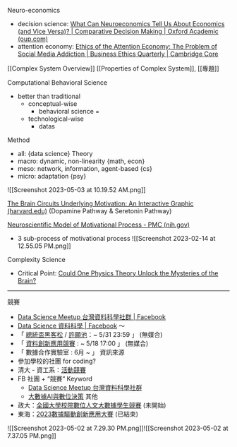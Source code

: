 
Neuro-economics
- decision science:  [What Can Neuroeconomics Tell Us About Economics (and Vice Versa)? | Comparative Decision Making | Oxford Academic (oup.com)](https://academic.oup.com/book/12089/chapter/161453092)
- attention economy:  [Ethics of the Attention Economy: The Problem of Social Media Addiction | Business Ethics Quarterly | Cambridge Core](https://www.cambridge.org/core/journals/business-ethics-quarterly/article/ethics-of-the-attention-economy-the-problem-of-social-media-addiction/1CC67609A12E9A912BB8A291FDFFE799)

[[Complex System Overview]]
[[Properties of Complex System]], [[專題]]

Computational Behavioral Science
- better than traditional
	- conceptual-wise
		- behavioral science = 
	- technological-wise
		- datas

Method
- all: {data science}
Theory
- macro: dynamic, non-linearity {math, econ}
- meso: network, information, agent-based {cs}
- micro: adaptation {psy}

![[Screenshot 2023-05-03 at 10.19.52 AM.png]]

[The Brain Circuits Underlying Motivation: An Interactive Graphic (harvard.edu)](https://developingchild.harvard.edu/resources/the-brain-circuits-underlying-motivation-an-interactive-graphic/)
(Dopamine Pathway & Seretonin Pathway)

[Neuroscientific Model of Motivational Process - PMC (nih.gov)](https://www.ncbi.nlm.nih.gov/pmc/articles/PMC3586760/)
- 3 sub-process of motivational process
    ![[Screenshot 2023-02-14 at 12.55.05 PM.png]]

Complexity Science
- Critical Point: [Could One Physics Theory Unlock the Mysteries of the Brain?](https://www.youtube.com/watch?v=hjGFp7lMi9A)

---

競賽
- [Data Science Meetup 台灣資料科學社群 | Facebook](https://www.facebook.com/groups/datasciencemeetup/)
- [Data Science 資料科學 | Facebook](https://www.facebook.com/groups/165381980326996/)
～
- 「 [總統盃黑客松](https://presidential-hackathon.taiwan.gov.tw/history.html) / [許願池](https://presidential-hackathon.net/bgid.php)：~ 5/31 23:59 」 (無媒合)
- 「 [資料創新應用競賽](https://opendata-contest.tca.org.tw/Home/ContestDescription) : ~ 5/18 17:00 」 (無媒合)
- 「 數據合作實驗室 : 6月 ~ 」
資訊來源
- 參加學校的社團 for coding?
- 清大 - 資工系：[活動競賽](https://dcs.site.nthu.edu.tw/p/403-1174-3304-1.php)
- FB 社團 + “競賽“ Keyword
    - [Data Science Meetup 台灣資料科學社群](https://www.facebook.com/groups/datasciencemeetup/)
    - [大數據AI與數位決策](https://www.facebook.com/groups/BDD.UNISON/)
其他
- 政大：[全國大學校院數位人文大數據學生競賽](http://www.dhcreate.nccu.edu.tw/game.html) (未開始)
- 東海：[2023數據驅動創新應用大賽](https://ddic2023.thu.edu.tw/) (已結束)

![[Screenshot 2023-05-02 at 7.29.30 PM.png]]![[Screenshot 2023-05-02 at 7.37.05 PM.png]]
